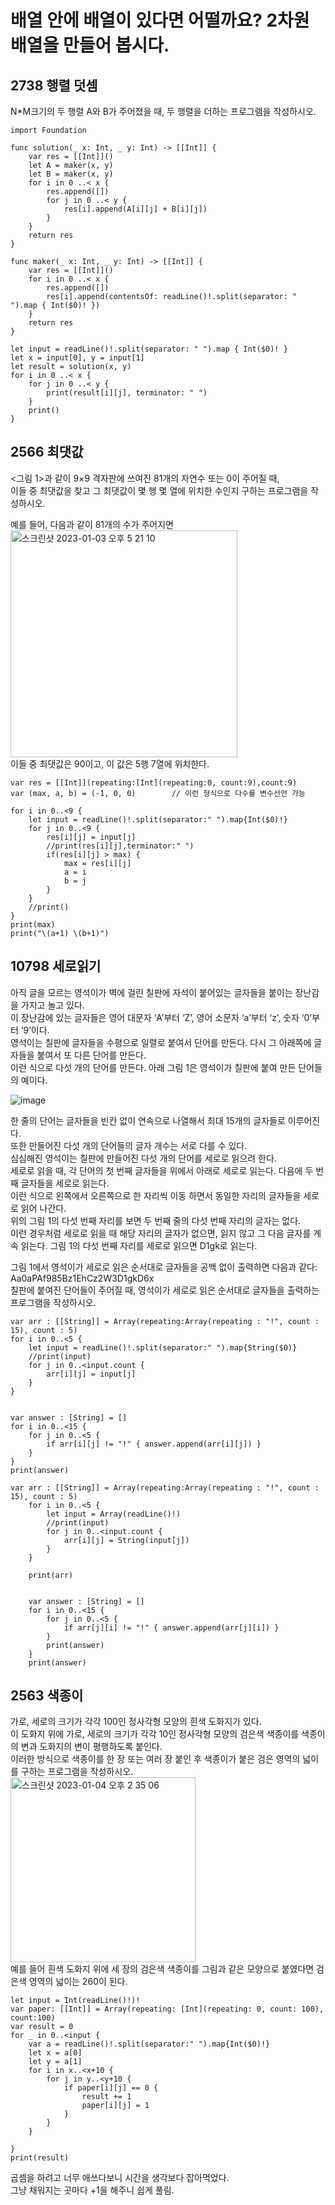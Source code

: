 # 배열 안에 배열이 있다면 어떨까요? 2차원 배열을 만들어 봅시다.
## 2738 행렬 덧셈
N*M크기의 두 행렬 A와 B가 주어졌을 때, 두 행렬을 더하는 프로그램을 작성하시오.   
```
import Foundation

func solution(_ x: Int, _ y: Int) -> [[Int]] {
    var res = [[Int]]()
    let A = maker(x, y)
    let B = maker(x, y)
    for i in 0 ..< x {
        res.append([])
        for j in 0 ..< y {
            res[i].append(A[i][j] + B[i][j])
        }
    }
    return res
}

func maker(_ x: Int, _ y: Int) -> [[Int]] {
    var res = [[Int]]()
    for i in 0 ..< x {
        res.append([])
        res[i].append(contentsOf: readLine()!.split(separator: " ").map { Int($0)! })
    }
    return res
}

let input = readLine()!.split(separator: " ").map { Int($0)! }
let x = input[0], y = input[1]
let result = solution(x, y)
for i in 0 ..< x {
    for j in 0 ..< y {
        print(result[i][j], terminator: " ")
    }
    print()
}
```
## 2566 최댓값
<그림 1>과 같이 9×9 격자판에 쓰여진 81개의 자연수 또는 0이 주어질 때,   
이들 중 최댓값을 찾고 그 최댓값이 몇 행 몇 열에 위치한 수인지 구하는 프로그램을 작성하시오.   
   
예를 들어, 다음과 같이 81개의 수가 주어지면   
<img width="363" alt="스크린샷 2023-01-03 오후 5 21 10" src="https://user-images.githubusercontent.com/60501045/210321245-2be83674-bb2a-44c6-86ac-ffcd45eb7b54.png">   
이들 중 최댓값은 90이고, 이 값은 5행 7열에 위치한다.   
```
var res = [[Int]](repeating:[Int](repeating:0, count:9),count:9)
var (max, a, b) = (-1, 0, 0)		// 이런 형식으로 다수를 변수선언 가능

for i in 0..<9 {
	let input = readLine()!.split(separator:" ").map{Int($0)!}
	for j in 0..<9 {
		res[i][j] = input[j]
		//print(res[i][j],terminator:" ")
		if(res[i][j] > max) {
			max = res[i][j]
			a = i
			b = j
		}
	}
	//print()
}
print(max)
print("\(a+1) \(b+1)")
```
## 10798 세로읽기
아직 글을 모르는 영석이가 벽에 걸린 칠판에 자석이 붙어있는 글자들을 붙이는 장난감을 가지고 놀고 있다.   
이 장난감에 있는 글자들은 영어 대문자 ‘A’부터 ‘Z’, 영어 소문자 ‘a’부터 ‘z’, 숫자 ‘0’부터 ‘9’이다.   
영석이는 칠판에 글자들을 수평으로 일렬로 붙여서 단어를 만든다. 다시 그 아래쪽에 글자들을 붙여서 또 다른 단어를 만든다.   
이런 식으로 다섯 개의 단어를 만든다. 아래 그림 1은 영석이가 칠판에 붙여 만든 단어들의 예이다.   
   
![image](https://user-images.githubusercontent.com/60501045/224992123-7f16167d-b66f-46bc-a24f-29973f9c927c.png)   
   
한 줄의 단어는 글자들을 빈칸 없이 연속으로 나열해서 최대 15개의 글자들로 이루어진다.   
또한 만들어진 다섯 개의 단어들의 글자 개수는 서로 다를 수 있다.   
심심해진 영석이는 칠판에 만들어진 다섯 개의 단어를 세로로 읽으려 한다.   
세로로 읽을 때, 각 단어의 첫 번째 글자들을 위에서 아래로 세로로 읽는다. 다음에 두 번째 글자들을 세로로 읽는다.   
이런 식으로 왼쪽에서 오른쪽으로 한 자리씩 이동 하면서 동일한 자리의 글자들을 세로로 읽어 나간다.   
위의 그림 1의 다섯 번째 자리를 보면 두 번째 줄의 다섯 번째 자리의 글자는 없다.   
이런 경우처럼 세로로 읽을 때 해당 자리의 글자가 없으면, 읽지 않고 그 다음 글자를 계속 읽는다. 그림 1의 다섯 번째 자리를 세로로 읽으면 D1gk로 읽는다.   
   
그림 1에서 영석이가 세로로 읽은 순서대로 글자들을 공백 없이 출력하면 다음과 같다:   
Aa0aPAf985Bz1EhCz2W3D1gkD6x   
칠판에 붙여진 단어들이 주어질 때, 영석이가 세로로 읽은 순서대로 글자들을 출력하는 프로그램을 작성하시오.   
```
var arr : [[String]] = Array(repeating:Array(repeating : "!", count : 15), count : 5)
for i in 0..<5 {
	let input = readLine()!.split(separator:" ").map{String($0)}
	//print(input)
	for j in 0..<input.count {
		arr[i][j] = input[j]
	}
}


var answer : [String] = []
for i in 0..<15 {
	for j in 0..<5 {
		if arr[i][j] != "!" { answer.append(arr[i][j]) }
	}
}
print(answer)
```
```
var arr : [[String]] = Array(repeating:Array(repeating : "!", count : 15), count : 5)
    for i in 0..<5 {
        let input = Array(readLine()!)
        //print(input)
        for j in 0..<input.count {
            arr[i][j] = String(input[j])
        }
    }
    
    print(arr)


    var answer : [String] = []
    for i in 0..<15 {
        for j in 0..<5 {
            if arr[j][i] != "!" { answer.append(arr[j][i]) }
        }
        print(answer)
    }
    print(answer)
```

 ## 2563 색종이
 가로, 세로의 크기가 각각 100인 정사각형 모양의 흰색 도화지가 있다.   
 이 도화지 위에 가로, 세로의 크기가 각각 10인 정사각형 모양의 검은색 색종이를 색종이의 변과 도화지의 변이 평행하도록 붙인다.   
 이러한 방식으로 색종이를 한 장 또는 여러 장 붙인 후 색종이가 붙은 검은 영역의 넓이를 구하는 프로그램을 작성하시오.   
 <img width="296" alt="스크린샷 2023-01-04 오후 2 35 06" src="https://user-images.githubusercontent.com/60501045/210490780-e93c6d12-5ab8-4911-ae34-ea603bf577fa.png">    
예를 들어 흰색 도화지 위에 세 장의 검은색 색종이를 그림과 같은 모양으로 붙였다면 검은색 영역의 넓이는 260이 된다.   
```
let input = Int(readLine()!)!
var paper: [[Int]] = Array(repeating: [Int](repeating: 0, count: 100), count:100)
var result = 0
for _ in 0..<input {
	var a = readLine()!.split(separator:" ").map{Int($0)!}
	let x = a[0]
	let y = a[1]
	for i in x..<x+10 {
		for j in y..<y+10 {
			if paper[i][j] == 0 {
				result += 1
				paper[i][j] = 1
			}
		}
	}
	
}
print(result)
```
곱셈을 하려고 너무 애쓰다보니 시간을 생각보다 잡아먹었다.   
그냥 채워지는 곳마다 +1을 해주니 쉽게 풀림.
